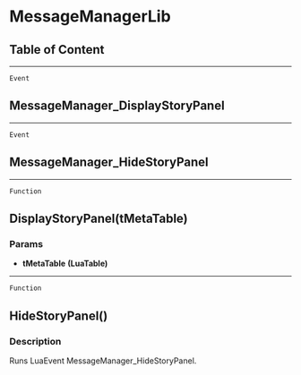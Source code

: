MessageManagerLib
=================

Table of Content
---------------- 

<!-- toc -->

------------------------------------------------------------------------

`Event`

MessageManager\_DisplayStoryPanel
---------------------------------

------------------------------------------------------------------------

`Event`

MessageManager\_HideStoryPanel
------------------------------

------------------------------------------------------------------------

`Function`

DisplayStoryPanel(tMetaTable)
-----------------------------

### Params

-   **tMetaTable** **(LuaTable)**

------------------------------------------------------------------------

`Function`

HideStoryPanel()
----------------

### Description

Runs LuaEvent MessageManager\_HideStoryPanel.
